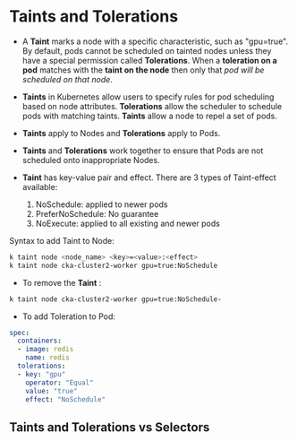 # Taints and Tolerations 

- A **Taint** marks a node with a specific characteristic, such as "gpu=true". By default, pods cannot be scheduled on tainted nodes unless they have a special permission called **Tolerations**. When a **toleration on a pod** matches with the **taint on the node** then only that *pod will be scheduled on that node*.

- **Taints** in Kubernetes allow users to specify rules for pod scheduling based on node attributes. **Tolerations** allow the scheduler to schedule pods with matching taints. **Taints** allow a node to repel a set of pods.

- **Taints** apply to Nodes and **Tolerations** apply to Pods.

- **Taints** and **Tolerations** work together to ensure that Pods are not scheduled onto inappropriate Nodes.

- **Taint** has key-value pair and effect. There are 3 types of Taint-effect available:
  1. NoSchedule: applied to newer pods
  2. PreferNoSchedule: No guarantee
  3. NoExecute: applied to all existing and newer pods

Syntax to add Taint to Node:

```bash
k taint node <node_name> <key>=<value>:<effect>
k taint node cka-cluster2-worker gpu=true:NoSchedule
```

- To remove the **Taint** :
```bash
k taint node cka-cluster2-worker gpu=true:NoSchedule-
```

- To add Toleration to Pod:
```yaml
spec:
  containers:
  - image: redis
    name: redis
  tolerations:
  - key: "gpu"
    operator: "Equal"
    value: "true"
    effect: "NoSchedule" 
```

## Taints and Tolerations vs Selectors

